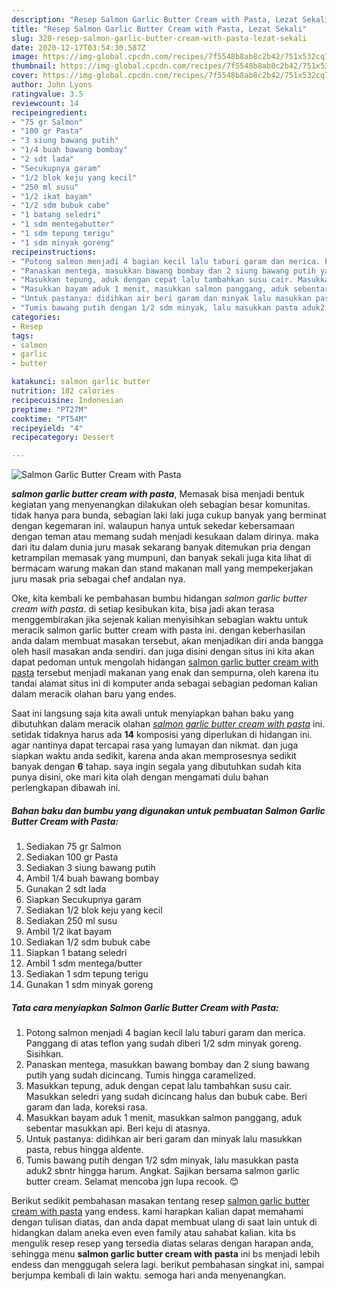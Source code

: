 ```yaml
---
description: "Resep Salmon Garlic Butter Cream with Pasta, Lezat Sekali"
title: "Resep Salmon Garlic Butter Cream with Pasta, Lezat Sekali"
slug: 328-resep-salmon-garlic-butter-cream-with-pasta-lezat-sekali
date: 2020-12-17T03:54:30.587Z
image: https://img-global.cpcdn.com/recipes/7f5548b8ab8c2b42/751x532cq70/salmon-garlic-butter-cream-with-pasta-foto-resep-utama.jpg
thumbnail: https://img-global.cpcdn.com/recipes/7f5548b8ab8c2b42/751x532cq70/salmon-garlic-butter-cream-with-pasta-foto-resep-utama.jpg
cover: https://img-global.cpcdn.com/recipes/7f5548b8ab8c2b42/751x532cq70/salmon-garlic-butter-cream-with-pasta-foto-resep-utama.jpg
author: John Lyons
ratingvalue: 3.5
reviewcount: 14
recipeingredient:
- "75 gr Salmon"
- "100 gr Pasta"
- "3 siung bawang putih"
- "1/4 buah bawang bombay"
- "2 sdt lada"
- "Secukupnya garam"
- "1/2 blok keju yang kecil"
- "250 ml susu"
- "1/2 ikat bayam"
- "1/2 sdm bubuk cabe"
- "1 batang seledri"
- "1 sdm mentegabutter"
- "1 sdm tepung terigu"
- "1 sdm minyak goreng"
recipeinstructions:
- "Potong salmon menjadi 4 bagian kecil lalu taburi garam dan merica. Panggang di atas teflon yang sudah diberi 1/2 sdm minyak goreng. Sisihkan."
- "Panaskan mentega, masukkan bawang bombay dan 2 siung bawang putih yang sudah dicincang. Tumis hingga caramelized."
- "Masukkan tepung, aduk dengan cepat lalu tambahkan susu cair. Masukkan seledri yang sudah dicincang halus dan bubuk cabe. Beri garam dan lada, koreksi rasa."
- "Masukkan bayam aduk 1 menit, masukkan salmon panggang, aduk sebentar masukkan api. Beri keju di atasnya."
- "Untuk pastanya: didihkan air beri garam dan minyak lalu masukkan pasta, rebus hingga aldente."
- "Tumis bawang putih dengan 1/2 sdm minyak, lalu masukkan pasta aduk2 sbntr hingga harum. Angkat. Sajikan bersama salmon garlic butter cream. Selamat mencoba jgn lupa recook. 😊"
categories:
- Resep
tags:
- salmon
- garlic
- butter

katakunci: salmon garlic butter 
nutrition: 182 calories
recipecuisine: Indonesian
preptime: "PT27M"
cooktime: "PT54M"
recipeyield: "4"
recipecategory: Dessert

---
```



![Salmon Garlic Butter Cream with Pasta](https://img-global.cpcdn.com/recipes/7f5548b8ab8c2b42/751x532cq70/salmon-garlic-butter-cream-with-pasta-foto-resep-utama.jpg)

<b><i>salmon garlic butter cream with pasta</i></b>, Memasak bisa menjadi bentuk kegiatan yang menyenangkan dilakukan oleh sebagian besar komunitas. tidak hanya para bunda, sebagian laki laki juga cukup banyak yang berminat dengan kegemaran ini. walaupun hanya untuk sekedar kebersamaan dengan teman atau memang sudah menjadi kesukaan dalam dirinya. maka dari itu dalam dunia juru masak sekarang banyak ditemukan pria dengan ketrampilan memasak yang mumpuni, dan banyak sekali juga kita lihat di bermacam warung makan dan stand makanan mall yang mempekerjakan juru masak pria sebagai chef andalan nya.

Oke, kita kembali ke pembahasan bumbu hidangan <i>salmon garlic butter cream with pasta</i>. di setiap kesibukan kita, bisa jadi akan terasa menggembirakan jika sejenak kalian menyisihkan sebagian waktu untuk meracik salmon garlic butter cream with pasta ini. dengan keberhasilan anda dalam membuat masakan tersebut, akan menjadikan diri anda bangga oleh hasil masakan anda sendiri. dan juga disini dengan situs ini kita akan dapat pedoman untuk mengolah hidangan <u>salmon garlic butter cream with pasta</u> tersebut menjadi makanan yang enak dan sempurna, oleh karena itu tandai alamat situs ini di komputer anda sebagai sebagian pedoman kalian dalam meracik olahan baru yang endes.




Saat ini langsung saja kita awali untuk menyiapkan bahan baku yang dibutuhkan dalam meracik olahan <u><i>salmon garlic butter cream with pasta</i></u> ini. setidak tidaknya harus ada <b>14</b> komposisi yang diperlukan di hidangan ini. agar nantinya dapat tercapai rasa yang lumayan dan nikmat. dan juga siapkan waktu anda sedikit, karena anda akan memprosesnya sedikit banyak dengan <b>6</b> tahap. saya ingin segala yang dibutuhkan sudah kita punya disini, oke mari kita olah dengan mengamati dulu bahan perlengkapan dibawah ini.

<!--inarticleads1-->

##### Bahan baku dan bumbu yang digunakan untuk pembuatan Salmon Garlic Butter Cream with Pasta:

1. Sediakan 75 gr Salmon
1. Sediakan 100 gr Pasta
1. Sediakan 3 siung bawang putih
1. Ambil 1/4 buah bawang bombay
1. Gunakan 2 sdt lada
1. Siapkan Secukupnya garam
1. Sediakan 1/2 blok keju yang kecil
1. Sediakan 250 ml susu
1. Ambil 1/2 ikat bayam
1. Sediakan 1/2 sdm bubuk cabe
1. Siapkan 1 batang seledri
1. Ambil 1 sdm mentega/butter
1. Sediakan 1 sdm tepung terigu
1. Gunakan 1 sdm minyak goreng




<!--inarticleads2-->

##### Tata cara menyiapkan Salmon Garlic Butter Cream with Pasta:

1. Potong salmon menjadi 4 bagian kecil lalu taburi garam dan merica. Panggang di atas teflon yang sudah diberi 1/2 sdm minyak goreng. Sisihkan.
1. Panaskan mentega, masukkan bawang bombay dan 2 siung bawang putih yang sudah dicincang. Tumis hingga caramelized.
1. Masukkan tepung, aduk dengan cepat lalu tambahkan susu cair. Masukkan seledri yang sudah dicincang halus dan bubuk cabe. Beri garam dan lada, koreksi rasa.
1. Masukkan bayam aduk 1 menit, masukkan salmon panggang, aduk sebentar masukkan api. Beri keju di atasnya.
1. Untuk pastanya: didihkan air beri garam dan minyak lalu masukkan pasta, rebus hingga aldente.
1. Tumis bawang putih dengan 1/2 sdm minyak, lalu masukkan pasta aduk2 sbntr hingga harum. Angkat. Sajikan bersama salmon garlic butter cream. Selamat mencoba jgn lupa recook. 😊




Berikut sedikit pembahasan masakan tentang resep <u>salmon garlic butter cream with pasta</u> yang endess. kami harapkan kalian dapat memahami dengan tulisan diatas, dan anda dapat membuat ulang di saat lain untuk di hidangkan dalam aneka even even family atau sahabat kalian. kita bs mengulik resep resep yang tersedia diatas selaras dengan harapan anda, sehingga menu <b>salmon garlic butter cream with pasta</b> ini bs menjadi lebih endess dan menggugah selera lagi. berikut pembahasan singkat ini, sampai berjumpa kembali di lain waktu. semoga hari anda menyenangkan.
